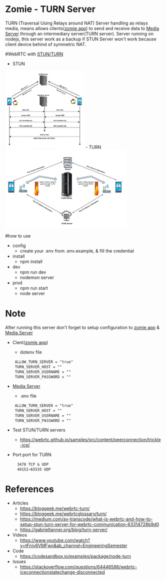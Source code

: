 # Zomie - TURN Server


TURN (Traversal Using Relays around NAT) Server handling as relays media, means allows clients(<a href="https://github.com/Mamena2020/zomie-app">zomie app</a>) to send and receive data to <a href="https://github.com/Mamena2020/zomie-server"> Media Server</a> through an intermediary server(TURN server). 
Server running on nodejs, this server work as a backup if STUN Server won't work because client device behind of symmetric NAT.


#WebRTC with <a href="https://medium.com/av-transcode/what-is-webrtc-and-how-to-setup-stun-turn-server-for-webrtc-communication-63314728b9d0">STUN/TURN</a>  

- STUN
<img src="public/img/stun.png" height="250">
- TURN
<img src="public/img/turn.png" height="250">


#how to use
  - config
    - create your .env from .env.example, & fill the credential
  - install
    - npm install
  - dev
    - npm run dev
    - nodemon server
  - prod
    - npm run start
    - node server   

# Note

After running this server don't forget to setup configuration to <a href="https://github.com/Mamena2020/zomie-app">zomie app</a> & <a href="https://github.com/Mamena2020/zomie-server"> Media Server</a>

- Cient(<a href="https://github.com/Mamena2020/zomie-app">zomie app</a>)
   - dotenv file
   ```
    ALLOW_TURN_SERVER = "true" 
    TURN_SERVER_HOST = ""
    TURN_SERVER_USERNAME = ""
    TURN_SERVER_PASSWORD = ""
   ```

- <a href="https://github.com/Mamena2020/zomie-server">Media Server</a>
   - .env file
   ```
    ALLOW_TURN_SERVER = "true" 
    TURN_SERVER_HOST = ""
    TURN_SERVER_USERNAME = ""
    TURN_SERVER_PASSWORD = ""
   ```

- Test STUN/TURN servers
   - https://webrtc.github.io/samples/src/content/peerconnection/trickle-ice/

- Port port for TURN
    ```
      3478 TCP & UDP
      49152–65535 UDP
    ```

# References

- Articles
   - https://bloggeek.me/webrtc-turn/
   - https://bloggeek.me/webrtcglossary/turn/
   - https://medium.com/av-transcode/what-is-webrtc-and-how-to-setup-stun-turn-server-for-webrtc-communication-63314728b9d0
   - https://gabrieltanner.org/blog/turn-server/
- Videos
   - https://www.youtube.com/watch?v=tFniv6VMFwo&ab_channel=EngineeringSemester
- Code
   - https://codesandbox.io/examples/package/node-turn
- Issues
   - https://stackoverflow.com/questions/64446586/webrtc-iceconnectionstatechange-disconnected